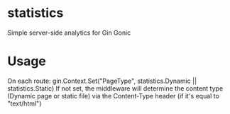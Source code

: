# statistics
Simple server-side analytics for Gin Gonic

# Usage

On each route: gin.Context.Set("PageType", statistics.Dynamic || statistics.Static)
If not set, the middleware will determine the content type (Dynamic page or static file) via the Content-Type header (if it's equal to "text/html")